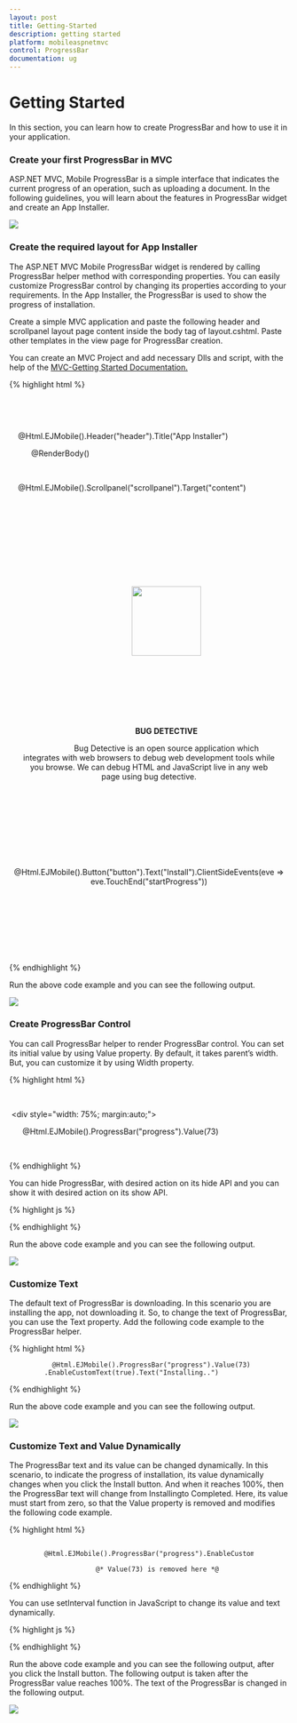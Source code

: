 ```yaml
---
layout: post
title: Getting-Started
description: getting started
platform: mobileaspnetmvc
control: ProgressBar
documentation: ug
---
```


# Getting Started

In this section, you can learn how to create ProgressBar and how to use it in your application.

### Create your first ProgressBar in MVC

ASP.NET MVC, Mobile ProgressBar is a simple interface that indicates the current progress of an operation, such as uploading a document. In the following guidelines, you will learn about the features in ProgressBar widget and create an App Installer.

![](Getting-Started_images/Getting-Started_img1.png)



### Create the required layout for App Installer

The ASP.NET MVC Mobile ProgressBar widget is rendered by calling ProgressBar helper method with corresponding properties. You can easily customize ProgressBar control by changing its properties according to your requirements. In the App Installer, the ProgressBar is used to show the progress of installation. 

Create a simple MVC application and paste the following header and scrollpanel layout page content inside the body tag of layout.cshtml. Paste other templates in the view page for ProgressBar creation. 

You can create an MVC Project and add necessary Dlls and script, with the help of the [MVC-Getting Started Documentation.](http://help.syncfusion.com/ug/js/Documents/gettingstartedwithmv.htm)


{% highlight html %}

    <!-- Layout Page Content -->

    <!-- header control -->

    @Html.EJMobile().Header("header").Title("App Installer")

          @RenderBody()

    <!-- ScrollPanel -->

    @Html.EJMobile().Scrollpanel("scrollpanel").Target("content")





    <!-- View Page Content -->

    <div id="content">

        <div>

            <!-- Add image and definition -->

            <div align="center">

                <img src="http://js.syncfusion.com/UG/Mobile/Content/debug.png" style="width: 125px;" />

            </div> <br /><br />

            <div id="definition" align="center" style="padding: 0 20px">

                <b>BUG DETECTIVE</b><br />

                Bug Detective is an open source application which integrates with web browsers to debug web development tools while you browse. We can debug HTML and JavaScript live in any web page using bug detective.

            </div><br />

            <!-- Button control -->

            <div align="center">

                @Html.EJMobile().Button("button").Text("Install").ClientSideEvents(eve => eve.TouchEnd("startProgress"))

            </div>



            <!--Add progressbar Element here-->



        </div>

    </div>


{% endhighlight %}


Run the above code example and you can see the following output.

![](Getting-Started_images/Getting-Started_img2.png)



### Create ProgressBar Control

You can call ProgressBar helper to render ProgressBar control. You can set its initial value by using Value property. By default, it takes parent’s width. But, you can customize it by using Width property.

{% highlight html %}

 <!--ProgressBar control -->

 <div style="width: 75%; margin:auto;">

      @Html.EJMobile().ProgressBar("progress").Value(73)

 </div>

{% endhighlight %}

You can hide ProgressBar, with desired action on its hide API and you can show it with desired action on its show API.

{% highlight js %}

<script>

        $(function () {

            window.progressObject = $("#progress").data("ejmProgress"); // create object for progressbar

            $("#progress").hide();//to hide progressbar at initialize

        });

        function startProgress(args) {

            $(".e-m-btnwrapper").hide();//to hide button

            $("#progress").show();// to show progressbar

            }

</script>

{% endhighlight %}

Run the above code example and you can see the following output.

![](Getting-Started_images/Getting-Started_img3.png)



### Customize Text

The default text of ProgressBar is downloading. In this scenario you are installing the app, not downloading it. So, to change the text of ProgressBar, you can use the Text property. Add the following code example to the ProgressBar helper.

{% highlight html %}

  <!-- Progressbar control -->

 <div style="width: 75%; margin:auto;">

      @Html.EJMobile().ProgressBar("progress").Value(73) .EnableCustomText(true).Text("Installing..")

 </div>

{% endhighlight %}

Run the above code example and you can see the following output.

![](Getting-Started_images/Getting-Started_img4.png)



### Customize Text and Value Dynamically

The ProgressBar text and its value can be changed dynamically. In this scenario, to indicate the progress of installation, its value dynamically changes when you click the Install button. And when it reaches 100%, then the ProgressBar text will change from Installingto Completed. Here, its value must start from zero, so that the Value property is removed and modifies the following code example.  

{% highlight html %}

<!-- Progressbar control -->

 <div style="width: 75%; margin:auto;">

      @Html.EJMobile().ProgressBar("progress").EnableCustomText(true).Text("Installing..")

                 @* Value(73) is removed here *@

 </div>

{% endhighlight %}

You can use setInterval function in JavaScript to change its value and text dynamically.

{% highlight js %}

<script>

        window.currValue = 0;

        $(function () {

            window.progressObject = $("#progress").data("ejmProgress"); // create object for progressbar

            $("#progress").hide(); //to hide progressbar at starting

        });

        function startProgress(args) {

            $(".e-m-btnwrapper").hide(); //to hide button

            $("#progress").show(); // to show progressbar

            window.timeInterval = setInterval(runProgress, 100); //set time intervel to repeat the process

        }

        function runProgress() {

            progressObject.option("value", window.currValue); //set value for progress

            var value = currValue++;

            if (value == 100) {

                progressObject.option("text", "Completed..."); // change the text when it reaches 100%

                clearInterval(window.timeInterval); //to clear time interval

            }

        }

    </script>


{% endhighlight %}


Run the above code example and you can see the following output, after you click the Install button. The following output is taken after the ProgressBar value reaches 100%. The text of the ProgressBar is changed in the following output.	



![](Getting-Started_images/Getting-Started_img5.png)



